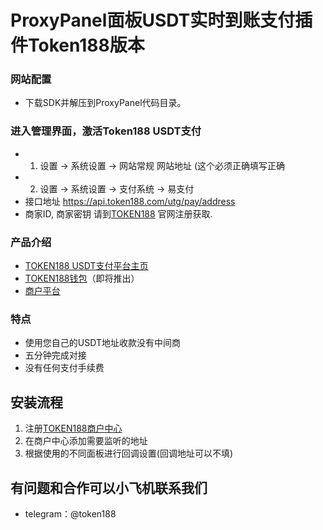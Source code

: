 #  ProxyPanel面板USDT实时到账支付插件Token188版本 
### 网站配置
 - 下载SDK并解压到ProxyPanel代码目录。
### 进入管理界面，激活Token188 USDT支付
 - 1. 设置 -> 系统设置 -> 网站常规 网站地址 (这个必须正确填写正确
 - 2. 设置 -> 系统设置 -> 支付系统 -> 易支付
 - 接口地址	https://api.token188.com/utg/pay/address
 - 商家ID, 商家密钥  请到[TOKEN188](https://www.token188.com/) 官网注册获取.

### 产品介绍

 - [TOKEN188 USDT支付平台主页](https://www.token188.com)
 - [TOKEN188钱包](https://www.token188.com)（即将推出）
 - [商户平台](https://www.token188.com/manager)
### 特点
 - 使用您自己的USDT地址收款没有中间商
 - 五分钟完成对接
 - 没有任何支付手续费

## 安装流程
1. 注册[TOKEN188商户中心](https://www.token188.com/manager)
2. 在商户中心添加需要监听的地址
3. 根据使用的不同面板进行回调设置(回调地址可以不填)


## 有问题和合作可以小飞机联系我们
 - telegram：@token188
